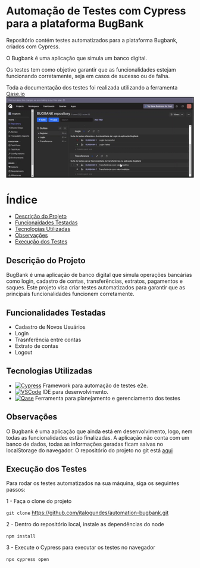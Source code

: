 # Automação de Testes com Cypress para a plataforma BugBank

Repositório contém testes automatizados para a plataforma Bugbank, criados com Cypress.

O Bugbank é uma aplicação que simula um banco digital.

Os testes tem como objetivo garantir que as funcionalidades estejam funcionando corretamente, seja em casos de sucesso ou de falha.

Toda a documentação dos testes foi realizada utilizando a ferramenta [Qase.io](https://qase.io/)
![Documentação Qase](assets/gif_quase_bugbank.gif)

# Índice

- [Descrição do Projeto](#descricao-do-projeto)
- [Funcionaidades Testadas](#funcionalidades-testadas)
- [Tecnologias Utilizadas](#tecnologias-utilizadas)
- [Observações](#observacoes)
- [Execução dos Testes](#execução-dos-testes)

## Descrição do Projeto

BugBank é uma aplicação de banco digital que simula operações bancárias como login, cadastro de contas, transferências, extratos, pagamentos e saques. Este projeto visa criar testes automatizados para garantir que as principais funcionalidades funcionem corretamente.

## Funcionalidades Testadas

- Cadastro de Novos Usuários
- Login
- Trasnferência entre contas
- Extrato de contas
- Logout

## Tecnologias Utilizadas

- [![Cypress](https://img.shields.io/badge/Cypress-17202C?style=for-the-badge&logo=cypress&logoColor=white)](https://www.cypress.io/) Framework para automação de testes e2e.
- [![VSCode](https://img.shields.io/badge/VSCode-0078d7?style=for-the-badge&logo=visual-studio-code&logoColor=white)](https://code.visualstudio.com/) IDE para desenvolvimento.
- [![Qase](https://img.shields.io/badge/Qase.io-14A856?style=for-the-badge&logo=qase&logoColor=white)](https://qase.io/) Ferramenta para planejamento e gerenciamento dos testes

## Observações

O Bugbank é uma aplicação que ainda está em desenvolvimento, logo, nem todas as funcionalidades estão finalizadas.
A aplicação não conta com um banco de dados, todas as informações geradas ficam salvas no localStorage do navegador.
O repositório do projeto no git está [aqui](https://github.com/jhonatasmatos/bugbank-ui)

## Execução dos Testes

Para rodar os testes automatizados na sua máquina, siga os seguintes passos:

1 - Faça o clone do projeto

`git clone` https://github.com/italogundes/automation-bugbank.git

2 - Dentro do repositório local, instale as dependências do node

`npm install`

3 - Execute o Cypress para executar os testes no navegador

`npx cypress open`
